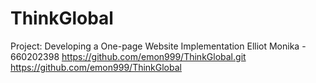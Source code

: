# ThinkGlobal
Project: Developing a One-page Website Implementation 
Elliot Monika - 660202398
https://github.com/emon999/ThinkGlobal.git
https://github.com/emon999/ThinkGlobal
